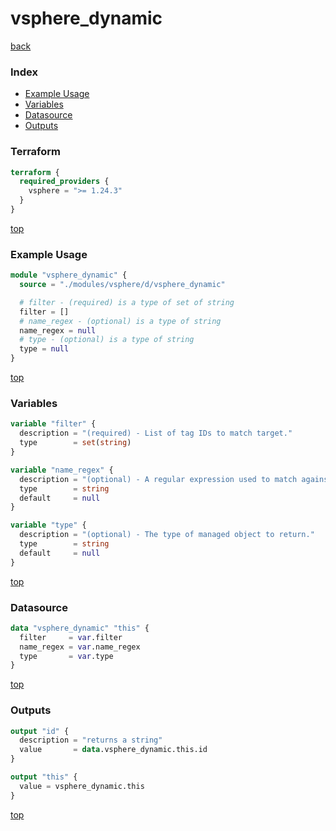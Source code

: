 # vsphere_dynamic

[back](../vsphere.md)

### Index

- [Example Usage](#example-usage)
- [Variables](#variables)
- [Datasource](#datasource)
- [Outputs](#outputs)

### Terraform

```terraform
terraform {
  required_providers {
    vsphere = ">= 1.24.3"
  }
}
```

[top](#index)

### Example Usage

```terraform
module "vsphere_dynamic" {
  source = "./modules/vsphere/d/vsphere_dynamic"

  # filter - (required) is a type of set of string
  filter = []
  # name_regex - (optional) is a type of string
  name_regex = null
  # type - (optional) is a type of string
  type = null
}
```

[top](#index)

### Variables

```terraform
variable "filter" {
  description = "(required) - List of tag IDs to match target."
  type        = set(string)
}

variable "name_regex" {
  description = "(optional) - A regular expression used to match against managed object names."
  type        = string
  default     = null
}

variable "type" {
  description = "(optional) - The type of managed object to return."
  type        = string
  default     = null
}
```

[top](#index)

### Datasource

```terraform
data "vsphere_dynamic" "this" {
  filter     = var.filter
  name_regex = var.name_regex
  type       = var.type
}
```

[top](#index)

### Outputs

```terraform
output "id" {
  description = "returns a string"
  value       = data.vsphere_dynamic.this.id
}

output "this" {
  value = vsphere_dynamic.this
}
```

[top](#index)